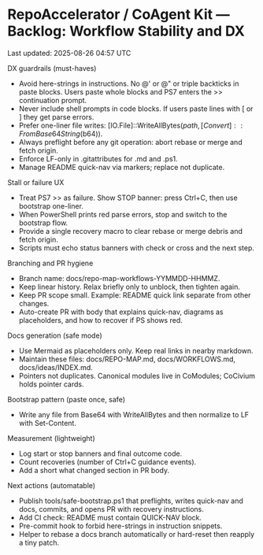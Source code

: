 # RepoAccelerator / CoAgent Kit — Backlog: Workflow Stability and DX

Last updated: 2025-08-26 04:57 UTC

DX guardrails (must-haves)
- Avoid here-strings in instructions. No @' or @" or triple backticks in paste blocks. Users paste whole blocks and PS7 enters the >> continuation prompt.
- Never include shell prompts in code blocks. If users paste lines with [ or ] they get parse errors.
- Prefer one-liner file writes: [IO.File]::WriteAllBytes($path,[Convert]::FromBase64String($b64)).
- Always preflight before any git operation: abort rebase or merge and fetch origin.
- Enforce LF-only in .gitattributes for .md and .ps1.
- Manage README quick-nav via <!-- QUICK-NAV:BEGIN ... END --> markers; replace not duplicate.

Stall or failure UX
- Treat PS7 >> as failure. Show STOP banner: press Ctrl+C, then use bootstrap one-liner.
- When PowerShell prints red parse errors, stop and switch to the bootstrap flow.
- Provide a single recovery macro to clear rebase or merge debris and fetch origin.
- Scripts must echo status banners with check or cross and the next step.

Branching and PR hygiene
- Branch name: docs/repo-map-workflows-YYMMDD-HHMMZ.
- Keep linear history. Relax briefly only to unblock, then tighten again.
- Keep PR scope small. Example: README quick link separate from other changes.
- Auto-create PR with body that explains quick-nav, diagrams as placeholders, and how to recover if PS shows red.

Docs generation (safe mode)
- Use Mermaid as placeholders only. Keep real links in nearby markdown.
- Maintain these files: docs/REPO-MAP.md, docs/WORKFLOWS.md, docs/ideas/INDEX.md.
- Pointers not duplicates. Canonical modules live in CoModules; CoCivium holds pointer cards.

Bootstrap pattern (paste once, safe)
- Write any file from Base64 with WriteAllBytes and then normalize to LF with Set-Content.

Measurement (lightweight)
- Log start or stop banners and final outcome code.
- Count recoveries (number of Ctrl+C guidance events).
- Add a short what changed section in PR body.

Next actions (automatable)
- Publish tools/safe-bootstrap.ps1 that preflights, writes quick-nav and docs, commits, and opens PR with recovery instructions.
- Add CI check: README must contain QUICK-NAV block.
- Pre-commit hook to forbid here-strings in instruction snippets.
- Helper to rebase a docs branch automatically or hard-reset then reapply a tiny patch.

